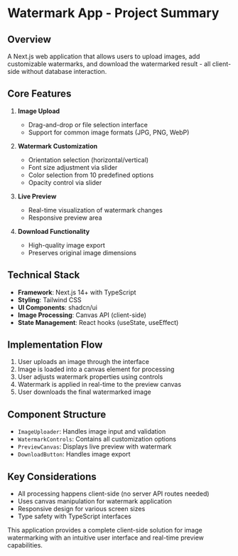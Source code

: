 # Watermark App - Project Summary

## Overview
A Next.js web application that allows users to upload images, add customizable watermarks, and download the watermarked result - all client-side without database interaction.

## Core Features
1. **Image Upload**
    - Drag-and-drop or file selection interface
    - Support for common image formats (JPG, PNG, WebP)

2. **Watermark Customization**
    - Orientation selection (horizontal/vertical)
    - Font size adjustment via slider
    - Color selection from 10 predefined options
    - Opacity control via slider

3. **Live Preview**
    - Real-time visualization of watermark changes
    - Responsive preview area

4. **Download Functionality**
    - High-quality image export
    - Preserves original image dimensions

## Technical Stack
- **Framework**: Next.js 14+ with TypeScript
- **Styling**: Tailwind CSS
- **UI Components**: shadcn/ui
- **Image Processing**: Canvas API (client-side)
- **State Management**: React hooks (useState, useEffect)

## Implementation Flow
1. User uploads an image through the interface
2. Image is loaded into a canvas element for processing
3. User adjusts watermark properties using controls
4. Watermark is applied in real-time to the preview canvas
5. User downloads the final watermarked image

## Component Structure
- `ImageUploader`: Handles image input and validation
- `WatermarkControls`: Contains all customization options
- `PreviewCanvas`: Displays live preview with watermark
- `DownloadButton`: Handles image export

## Key Considerations
- All processing happens client-side (no server API routes needed)
- Uses canvas manipulation for watermark application
- Responsive design for various screen sizes
- Type safety with TypeScript interfaces

This application provides a complete client-side solution for image watermarking with an intuitive user interface and real-time preview capabilities.
